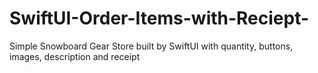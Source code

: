 # SwiftUI-Order-Items-with-Reciept-
Simple Snowboard Gear Store built by SwiftUI with quantity, buttons, images, description and  receipt  
